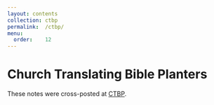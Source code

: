 ```yaml
---
layout:	contents
collection:	ctbp
permalink:	/ctbp/
menu:
  order:	12
---
```


# Church Translating Bible Planters

These notes were cross-posted at [CTBP](https://ctbp.org).
